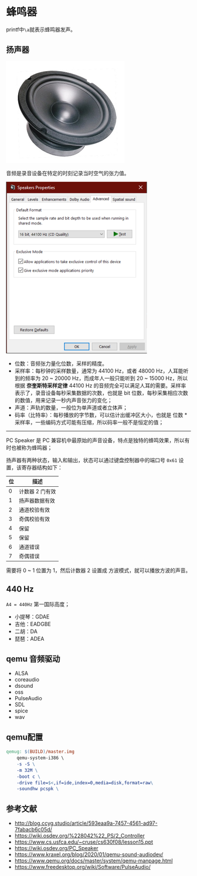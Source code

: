 # 蜂鸣器

printf中`\a`就表示蜂鸣器发声。

## 扬声器

![](./images/speaker_01.jpg)

音频是录音设备在特定的时刻记录当时空气的张力值。

![](./images/speaker_02.jpg)

- 位数：音频张力量化位数，采样的精度。
- 采样率：每秒钟的采样数量，通常为 44100 Hz，或者 48000 Hz，人耳能听到的频率为 20 ~ 20000 Hz，而成年人一般只能听到 20 ~ 15000 Hz，所以根据 **奈奎斯特采样定律** 44100 Hz 的音频完全可以满足人耳的需要。采样率表示了，录音设备每秒采集数据的次数，也就是 bit 位数，每秒采集相应次数的数值，用来记录一秒内声音张力的变化；
- 声道：声轨的数量，一般位为单声道或者立体声；
- 码率（比特率）：每秒播放的字节数，可以估计出缓冲区大小，也就是 位数 * 采样率，一些编码方式可能有压缩，所以码率一般不是恒定的值；

----

PC Speaker 是 PC 兼容机中最原始的声音设备，特点是独特的蜂鸣效果，所以有时也被称为蜂鸣器；

扬声器有两种状态，输入和输出，状态可以通过键盘控制器中的端口号 `0x61` 设置，该寄存器结构如下：

| 位  | 描述            |
| --- | --------------- |
| 0   | 计数器 2 门有效 |
| 1   | 扬声器数据有效  |
| 2   | 通道校验有效    |
| 3   | 奇偶校验有效    |
| 4   | 保留            |
| 5   | 保留            |
| 6   | 通道错误        |
| 7   | 奇偶错误        |

需要将 0 ~ 1 位置为 1，然后计数器 2 设置成 方波模式，就可以播放方波的声音。

## 440 Hz

`A4 = 440Hz` 第一国际高度；

- 小提琴：GDAE
- 吉他：EADGBE
- 二胡：DA
- 琵琶：ADEA

## qemu 音频驱动

- ALSA
- coreaudio
- dsound
- oss
- PulseAudio
- SDL
- spice
- wav

## qemu配置

```makefile
qemug: $(BUILD)/master.img
	qemu-system-i386 \
	-s -S \
	-m 32M \
	-boot c \
	-drive file=$<,if=ide,index=0,media=disk,format=raw\
	-soundhw pcspk \
```

## 参考文献

- <http://blog.ccyg.studio/article/593eaa9a-7457-4561-ad97-7fabacb6c05d/>
- <https://wiki.osdev.org/%228042%22_PS/2_Controller>
- <https://www.cs.usfca.edu/~cruse/cs630f08/lesson15.ppt>
- <https://wiki.osdev.org/PC_Speaker>
- <https://www.kraxel.org/blog/2020/01/qemu-sound-audiodev/>
- <https://www.qemu.org/docs/master/system/qemu-manpage.html>
- <https://www.freedesktop.org/wiki/Software/PulseAudio/>
